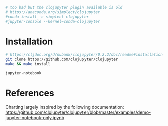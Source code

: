 ```bash
# too bad but the clojupyter plugin available is old 
# https://anaconda.org/simplect/clojupyter
#conda install -c simplect clojupyter 
#jupyter-console --kernel=conda-clojupyter
```

# Installation
```bash
# https://cljdoc.org/d/nubank/clojupyter/0.2.2/doc/readme#installation
git clone https://github.com/clojupyter/clojupyter    
make && make install   

jupyter-notebook
```

# References
Charting largely inspired by the following documentation:
https://github.com/clojupyter/clojupyter/blob/master/examples/demo-jupyter-notebook-only.ipynb


